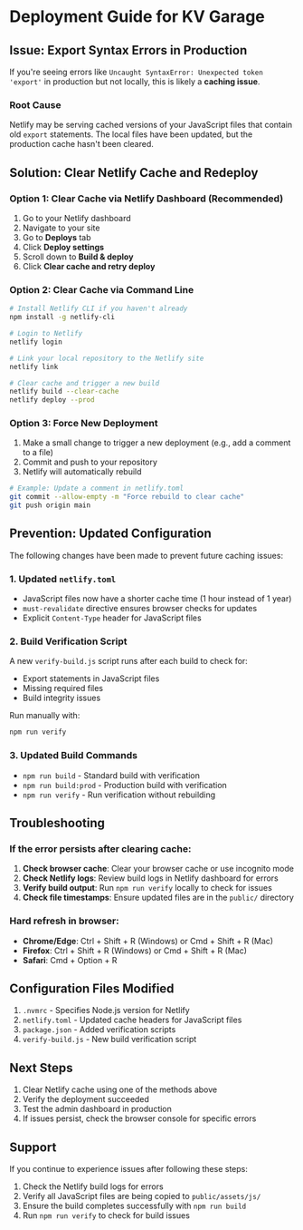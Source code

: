 # Deployment Guide for KV Garage

## Issue: Export Syntax Errors in Production

If you're seeing errors like `Uncaught SyntaxError: Unexpected token 'export'` in production but not locally, this is likely a **caching issue**.

### Root Cause

Netlify may be serving cached versions of your JavaScript files that contain old `export` statements. The local files have been updated, but the production cache hasn't been cleared.

## Solution: Clear Netlify Cache and Redeploy

### Option 1: Clear Cache via Netlify Dashboard (Recommended)

1. Go to your Netlify dashboard
2. Navigate to your site
3. Go to **Deploys** tab
4. Click **Deploy settings**
5. Scroll down to **Build & deploy**
6. Click **Clear cache and retry deploy**

### Option 2: Clear Cache via Command Line

```bash
# Install Netlify CLI if you haven't already
npm install -g netlify-cli

# Login to Netlify
netlify login

# Link your local repository to the Netlify site
netlify link

# Clear cache and trigger a new build
netlify build --clear-cache
netlify deploy --prod
```

### Option 3: Force New Deployment

1. Make a small change to trigger a new deployment (e.g., add a comment to a file)
2. Commit and push to your repository
3. Netlify will automatically rebuild

```bash
# Example: Update a comment in netlify.toml
git commit --allow-empty -m "Force rebuild to clear cache"
git push origin main
```

## Prevention: Updated Configuration

The following changes have been made to prevent future caching issues:

### 1. Updated `netlify.toml`

- JavaScript files now have a shorter cache time (1 hour instead of 1 year)
- `must-revalidate` directive ensures browser checks for updates
- Explicit `Content-Type` header for JavaScript files

### 2. Build Verification Script

A new `verify-build.js` script runs after each build to check for:
- Export statements in JavaScript files
- Missing required files
- Build integrity issues

Run manually with:
```bash
npm run verify
```

### 3. Updated Build Commands

- `npm run build` - Standard build with verification
- `npm run build:prod` - Production build with verification
- `npm run verify` - Run verification without rebuilding

## Troubleshooting

### If the error persists after clearing cache:

1. **Check browser cache**: Clear your browser cache or use incognito mode
2. **Check Netlify logs**: Review build logs in Netlify dashboard for errors
3. **Verify build output**: Run `npm run verify` locally to check for issues
4. **Check file timestamps**: Ensure updated files are in the `public/` directory

### Hard refresh in browser:

- **Chrome/Edge**: Ctrl + Shift + R (Windows) or Cmd + Shift + R (Mac)
- **Firefox**: Ctrl + Shift + R (Windows) or Cmd + Shift + R (Mac)
- **Safari**: Cmd + Option + R

## Configuration Files Modified

1. `.nvmrc` - Specifies Node.js version for Netlify
2. `netlify.toml` - Updated cache headers for JavaScript files
3. `package.json` - Added verification scripts
4. `verify-build.js` - New build verification script

## Next Steps

1. Clear Netlify cache using one of the methods above
2. Verify the deployment succeeded
3. Test the admin dashboard in production
4. If issues persist, check the browser console for specific errors

## Support

If you continue to experience issues after following these steps:

1. Check the Netlify build logs for errors
2. Verify all JavaScript files are being copied to `public/assets/js/`
3. Ensure the build completes successfully with `npm run build`
4. Run `npm run verify` to check for build issues

